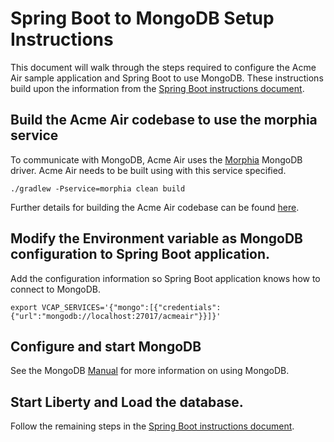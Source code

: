 # Spring Boot to MongoDB Setup Instructions 

This document will walk through the steps required to configure the Acme Air sample application and Spring Boot to use MongoDB. These instructions build upon the information from the [Spring Boot instructions document](SpringBoot_Instructions.md). 


## Build the Acme Air codebase to use the morphia service 

To communicate with MongoDB, Acme Air uses the [Morphia](http://mongodb.github.io/morphia/) MongoDB driver. Acme Air needs to be built using with this service specified. 


```text
./gradlew -Pservice=morphia clean build
```

Further details for building the Acme Air codebase can be found [here](Build_Instructions.md).


## Modify the Environment variable as MongoDB configuration to Spring Boot application. 

Add the configuration information so Spring Boot application knows how to connect to MongoDB. 
```text
export VCAP_SERVICES='{"mongo":[{"credentials":{"url":"mongodb://localhost:27017/acmeair"}}]}'
```



## Configure and start MongoDB

See the MongoDB [Manual](http://docs.mongodb.org/manual/) for more information on using MongoDB. 

## Start Liberty and Load the database.

Follow the remaining steps in the [Spring Boot instructions document](SpringBoot_Instructions.md).
